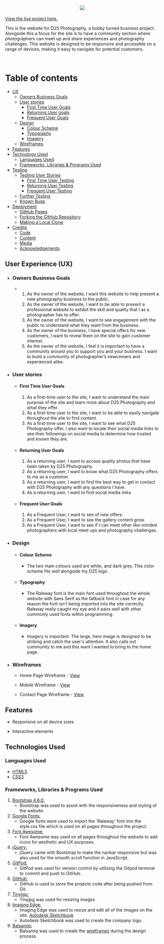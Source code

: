<h1 align="center"><img src="https://github.com/DanielMichael82/d25photography/blob/master/assets/images/D25Photo.jpg"></h1>

[View the live project here.](https://danielmichael82.github.io/d25photography/)

This is the website for D25 Photography, a hobby turned business project. Alongside this a focus for the site is to have a community section where photographers can meet up and share experiences and photography challenges. 
This website is designed to be responsive and accessible on a range of devices, making it easy to navigate for potential customers.


<h2 align="center"><img src=""></h2>

# Table of contents

- [UX](#User-Experience)
    - [Owners Business Goals](#owners-business-goals)
    - [User stories](#user-stories)
        - [First Time User Goals](#first-time-user-goals)
        - [Returning User goals](#returning-user-goals)
        - [Frequent User Goals](#frequent-user-goals)
    - [Design](#design)
        - [Colour Scheme](#colour-scheme)
        - [Typography](#typography)
        - [Imagery](#imagery)
    - [Wireframes](#wireframes)
- [Features](#features)
- [Technology Used](#technology-used)
    - [Languages Used](#languages-used)
    - [Frameworks, Libraries & Programs Used](#frameworks-libraries-programs-used)
- [Testing](#testing)
    - [Testing User Stories](#testing-user-stories)
        - [First Time User Testing](#first-time-user-testing)
        - [Returning User Testing](#returning-user-testing)
        - [Frequent User Testing](#frequent-user-testing)
    - [Further Testing](#further-testing)
    - [Known Bugs](#known-bugs)
- [Deployment](#deployment)
    - [GitHub Pages](#github-pages)
    - [Forking the GitHub Repository](#forking-the-github-repository)
    - [Making a Local Clone](#making-a-local-clone)
- [Credits](#credits)
    - [Code](#code)
    - [Content](#content)
     - [Media](#media)
     - [Acknowledgements](#acknowledgements)

## User Experience (UX)


-	### Owners Business Goals

    -   1. As the owner of the website, I want this website to help present a new photography business to the public.
        2. As the owner of the website, I want to be able to present a professional website to exhibit the skill and quality that I as a photographer has to offer.
        3. As the owner of the website, I want to see engagement with the public to understand what they want from the business.
        4. As the owner of the business, I have special offers for new customers, I want to reveal them on the site to gain customer interest.
        5. As the owner of the website, I feel it is important to have a community around you to support you and your business. I want to build a community of photographer’s newcomers and experienced alike. 


-   ### User stories

    -   #### First Time User Goals

        1. As a first-time user to the site, I want to understand the main purpose of the site and learn more about D25 Photography and what they offer.
        2. As a first-time user to the site, I want to be able to easily navigate throughout the site to find content.
        3. As a first-time user to the site, I want to see what D25 Photography offer. I also want to locate their social media links to see their followings on social media to determine how trusted and known they are.

    -   #### Returning User Goals

        1. As a returning user, I want to access quality photos that have been taken by D25 Photography.
        2. As a returning user, I want to know what D25 Photography offers to me as a customer.
        3. As a returning user, I want to find the best way to get in contact with D25 Photography with any questions I have.
        4. As a returning user, I want to find social media links.

    -   #### Frequent User Goals
        1. As a Frequent User, I want to see of new offers.
        2. As a Frequent User, I want to see the gallery content grow.
        3. As a Frequent User, I want to see if I can meet other like-minded photographers with local meet ups and photography challenges.


-   ### Design
    -   #### Colour Scheme
        -   The two main colours used are white, and dark grey. This color scheme fits well alongside my D25 logo.
    -   #### Typography
        -   The Raleway font is the main font used throughout the whole website with Sans Serif as the fallback font in case for any reason the font isn't being imported into the site correctly. Raleway really caught my eye and it pairs well with other commonly used fonts within programming.
    -   #### Imagery
        -    Imagery is important. The large, hero image is designed to be striking and catch the user's attention. It also calls out community to me and this want I wanted to bring to the home page.

*   ### Wireframes

    -   Home Page Wireframe - [View]()

    -   Mobile Wireframe - [View]()

    -   Contact Page Wireframe - [View]()

## Features

-   Responsive on all device sizes

-   Interactive elements

## Technologies Used

### Languages Used

-   [HTML5](https://en.wikipedia.org/wiki/HTML5)
-   [CSS3](https://en.wikipedia.org/wiki/Cascading_Style_Sheets)

### Frameworks, Libraries & Programs Used

1. [Bootstrap 4.6.0:](https://getbootstrap.com/docs/4.6/getting-started/introduction/)
    - Bootstrap was used to assist with the responsiveness and styling of the website.
1. [Google Fonts:](https://fonts.google.com/)
    - Google fonts were used to import the 'Raleway' font into the style.css file which is used on all pages throughout the project.
1. [Font Awesome:](https://fontawesome.com/)
    - Font Awesome was used on all pages throughout the website to add icons for aesthetic and UX purposes.
1. [jQuery:](https://jquery.com/)
    - jQuery came with Bootstrap to make the navbar responsive but was also used for the smooth scroll function in JavaScript.
1. [GitPod:](https://gitpod.io/)
    - GitPod was used for version control by utilizing the Gitpod terminal to commit and push to GitHub.
1. [GitHub:](https://github.com/)
    - GitHub is used to store the projects code after being pushed from Git.
1. [Tinyjgp:](https://tinyjpg.com/)
    - Tinyjpg was used for resizing images
1. [Imaging Edge:](https://imagingedge.sony.net/en-gb/ie-desktop.html)
    - Imaging Edge was used to resize and edit all of the images on the site.
    [Autodesk Sketchbook](https://apps.apple.com/gb/app/autodesk-sketchbook/id883738213#?platform=ipad)
    - Autodesk Sketchbook was used to create the company logo.
1. [Balsamiq:](https://balsamiq.com/)
    - Balsamiq was used to create the [wireframes]() during the design process.
